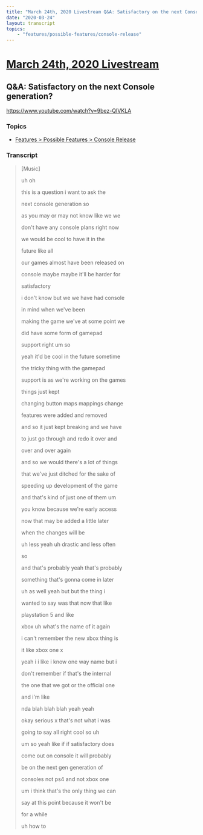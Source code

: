 ```yaml
---
title: "March 24th, 2020 Livestream Q&A: Satisfactory on the next Console generation?"
date: "2020-03-24"
layout: transcript
topics:
    - "features/possible-features/console-release"
---
```

# [March 24th, 2020 Livestream](../2020-03-24.md)
## Q&A: Satisfactory on the next Console generation?
https://www.youtube.com/watch?v=9bez-QIVKLA

### Topics
* [Features > Possible Features > Console Release](../topics/features/possible-features/console-release.md)

### Transcript

> [Music]
> 
> uh oh
> 
> this is a question i want to ask the
> 
> next console generation so
> 
> as you may or may not know like we we
> 
> don't have any console plans right now
> 
> we would be cool to have it in the
> 
> future like all
> 
> our games almost have been released on
> 
> console maybe maybe it'll be harder for
> 
> satisfactory
> 
> i don't know but we we have had console
> 
> in mind when we've been
> 
> making the game we've at some point we
> 
> did have some form of gamepad
> 
> support right um so
> 
> yeah it'd be cool in the future sometime
> 
> the tricky thing with the gamepad
> 
> support is as we're working on the games
> 
> things just kept
> 
> changing button maps mappings change
> 
> features were added and removed
> 
> and so it just kept breaking and we have
> 
> to just go through and redo it over and
> 
> over and over again
> 
> and so we would there's a lot of things
> 
> that we've just ditched for the sake of
> 
> speeding up development of the game
> 
> and that's kind of just one of them um
> 
> you know because we're early access
> 
> now that may be added a little later
> 
> when the changes will be
> 
> uh less yeah uh drastic and less often
> 
> so
> 
> and that's probably yeah that's probably
> 
> something that's gonna come in later
> 
> uh as well yeah but but the thing i
> 
> wanted to say was that now that like
> 
> playstation 5 and like
> 
> xbox uh what's the name of it again
> 
> i can't remember the new xbox thing is
> 
> it like xbox one x
> 
> yeah i i like i know one way name but i
> 
> don't remember if that's the internal
> 
> the one that we got or the official one
> 
> and i'm like
> 
> nda blah blah blah yeah yeah
> 
> okay serious x that's not what i was
> 
> going to say all right cool so uh
> 
> um so yeah like if if satisfactory does
> 
> come out on console it will probably
> 
> be on the next gen generation of
> 
> consoles not ps4 and not xbox one
> 
> um i think that's the only thing we can
> 
> say at this point because it won't be
> 
> for a while
> 
> uh how to
> 

